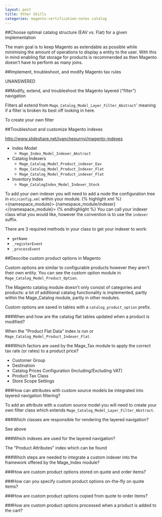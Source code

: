 ```yaml
---
layout: post
title: Other Skills
categories: magento-certification-notes catalog
---
```


##Choose optimal catalog structure (EAV vs. Flat) for a given implementation

The main goal is to keep Magento as extendable as possible while minimising the amount of operations to display a entity to the user. With this in mind enabling flat storage for products is recommended as then Magento doesn't have to perform as many joins.

##Implement, troubleshoot, and modify Magento tax rules

UNANSWERED

##Modify, extend, and troubleshoot the Magento layered (“filter”) navigation

Filters  all extend from `Mage_Catalog_Model_Layer_Filter_Abstract`' meaning if a filter is broken its best off looking in here.

To create your own filter 

##Troubleshoot and customize Magento indexes

http://www.slideshare.net/ivanchepurnyi/magento-indexes

- Index Model 
	- `Mage_Index_Model_Indexer_Abstract`
- Catalog Indexers
	- `Mage_Catalog_Model_Product_indexer_Eav`
	- `Mage_Catalog_Model_Product_Indexer_Flat`
	- `Mage_Catalog_Model_Product_indexer_Flat`
- Inventory Index
	- `Mage_CatalogIndex_Model_Indexer_Stock`

To add your own indexer you will need to add a node the configuration tree in `etc/config.xml` within your module.
{% highlight xml %}
	<config>
		<global>
			<index>
				<indexer>
					<{namespace_module}>
						<module>{namespace_module/indexer}</module>
					</{namespace_module}>
				</indexer>
			</index>
		</global>
	</config>
{% endhighlight %}
You can call your indexer class what you would like, however the convention is to use the `indexer` suffix.

There are 3 required methods in your class to get your indexer to work:

- `getName` 
- `_registerEvent`
- `_processEvent` 

##Describe custom product options in Magento

Custom options are similar to configurable products however they aren't their own entity. You can see the custom option module in `Mage_Catalog_Model_Product_Option`.

The Magento catalog module doesn’t only consist of categories and products: a lot of additional catalog functionality is implemented, partly within the Mage_Catalog module, partly in other modules.

Custom options are saved in tables with a `catalog_product_option` prefix.

###When and how are the catalog flat tables updated when a product is modified?

When the "Product Flat Data" index is run or `Mage_Catalog_Model_Product_Indexer_Flat`.

###Which factors are used by the Mage_Tax module to apply the correct tax rate (or rates) to a product price?

- Customer Group
- Destination
- Catalog Prices Configuration (Including/Excluding VAT)
- Product Tax Class
- Store Scope Settings

###How can attributes with custom source models be integrated into layered navigation filtering?

To add an attribute with a custom source model you will need to create your own filter class which extends `Mage_Catalog_Model_Layer_Filter_Abstract`.

###Which classes are responsible for rendering the layered navigation?

See above

###Which indexes are used for the layered navigation?

The "Product Attributes" index which can be found 

###Which steps are needed to integrate a custom indexer into the framework offered by the Mage_Index module?

###How are custom product options stored on quote and order items?

###How can you specify custom product options on-the-fly on quote items?

###How are custom product options copied from quote to order items?

###How are custom product options processed when a product is added to the cart?
